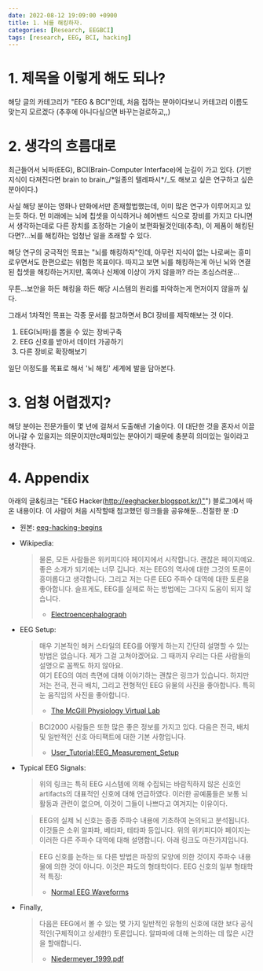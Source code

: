 ```yaml
---
date: 2022-08-12 19:09:00 +0900
title: 1. 뇌를 해킹하자.
categories: [Research, EEGBCI]
tags: [research, EEG, BCI, hacking]
---
```

# 1. 제목을 이렇게 해도 되나?

해당 글의 카테고리가 "EEG & BCI"인데, 처음 접하는 분야이다보니 카테고리 이름도 맞는지 모르겠다 (추후에 아니다싶으면 바꾸는걸로하고,,)

# 2. 생각의 흐름대로 
최근들어서 뇌파(EEG), BCI(Brain-Computer Interface)에 눈길이 가고 있다. (기반 지식이 다져진다면 brain to brain\_/\*일종의 텔레파시\*/\_도 해보고 싶은 연구하고 싶은 분야이다.)

사실 해당 분야는 영화나 만화에서만 존재할법했는데, 이미 많은 연구가 이루어지고 있는듯 하다. 먼 미래에는 뇌에 칩셋을 이식하거나 헤어밴드 식으로 장비를 가지고 다니면서 생각하는데로 다른 장치를 조정하는 기술이 보편화될것인데(추측), 이 제품이 해킹된다면?...뇌를 해킹하는 엄청난 일을 초래할 수 있다.

해당 연구의 궁극적인 목표는 "뇌를 해킹하자"인데, 아무런 지식이 없는 나로써는 흥미로우면서도 한편으로는 위험한 목표이다. 따지고 보면 뇌를 해킹하는게 아닌 뇌와 연결된 칩셋을 해킹하는거지만, 혹여나 신체에 이상이 가지 않을까? 라는 조심스러운...

무튼...보안을 하든 해킹을 하든 해당 시스템의 원리를 파악하는게 먼저이지 않을까 싶다.

그래서 1차적인 목표는 각종 문서를 참고하면서 BCI 장비를 제작해보는 것 이다.
1) EEG(뇌파)를 뽑을 수 있는 장비구축
2) EEG 신호를 받아서 데이터 가공하기
3) 다른 장비로 확장해보기

일단 이정도를 목표로 해서 '뇌 해킹' 세계에 발을 담아본다.

# 3. 엄청 어렵겠지?
해당 분야는 전문가들이 몇 년에 걸쳐서 도출해낸 기술이다. 이 대단한 것을 혼자서 이끌어나갈 수 있을지는 의문이지만c재미있는 분야이기 때문에 충분히 의미있는 일이라고 생각한다.

# 4. Appendix
아래의 글&링크는 "EEG Hacker([http://eeghacker.blogspot.kr/)"](http://eeghacker.blogspot.kr/)") 블로그에서 따온 내용이다. 이 사람이 처음 시작할때 첨고했던 링크들을 공유해둔...친절한 분 :D

- 원본: [eeg-hacking-begins](http://eeghacker.blogspot.kr/2013/10/eeg-hacking-begins.html)

- Wikipedia:
  > 물론, 모든 사람들은 위키피디아 페이지에서 시작합니다. 괜찮은 페이지예요. 좋은 소개가 되기에는 너무 깁니다. 저는 EEG의 역사에 대한 그것의 토론이 흥미롭다고 생각합니다. 그리고 저는 다른 EEG 주파수 대역에 대한 토론을 좋아합니다. 슬프게도, EEG를 실제로 하는 방법에는 그다지 도움이 되지 않습니다.  
  > - [Electroencephalograph](http://en.wikipedia.org/wiki/Electroencephalography)

- EEG Setup:
  > 매우 기본적인 해커 스타일의 EEG를 어떻게 하는지 간단히 설명할 수 있는 방법은 없습니다. 제가 그걸 고쳐야겠어요. 그 때까지 우리는 다른 사람들의 설명으로 꼼짝도 하지 않아요.  
  > 여기 EEG의 여러 측면에 대해 이야기하는 괜찮은 링크가 있습니다. 하지만 저는 전극, 전극 배치, 그리고 전형적인 EEG 유물의 사진을 좋아합니다. 특히 눈 움직임의 사진을 좋아합니다.  
  > - [The McGill Physiology Virtual Lab](http://www.medicine.mcgill.ca/physio/vlab/biomed_signals/eeg_n.htm)

  > BCI2000 사람들은 또한 많은 좋은 정보를 가지고 있다. 다음은 전극, 배치 및 일반적인 신호 아티팩트에 대한 기본 사항입니다.  
  > - [User\_Tutorial:EEG\_Measurement\_Setup](http://www.bci2000.org/wiki/index.php/User%5C_Tutorial:EEG%5C_Measurement%5C_Setup)

- Typical EEG Signals:
  > 위의 링크는 특히 EEG 시스템에 의해 수집되는 바람직하지 않은 신호인 artifacts의 대표적인 신호에 대해 언급하였다. 이러한 공예품들은 보통 뇌 활동과 관련이 없으며, 이것이 그들이 나쁘다고 여겨지는 이유이다.  

  > EEG의 실제 뇌 신호는 종종 주파수 내용에 기초하여 논의되고 분석됩니다. 이것들은 소위 알파파, 베타파, 테타파 등입니다. 위의 위키피디아 페이지는 이러한 다른 주파수 대역에 대해 설명합니다. 아래 링크도 마찬가지입니다. 

  > EEG 신호를 논하는 또 다른 방법은 파장의 모양에 의한 것이지 주파수 내용물에 의한 것이 아니다. 이것은 파도의 형태학이다. EEG 신호의 일부 형태학적 특징:  
  > - [Normal EEG Waveforms](http://emedicine.medscape.com/article/1139332-overview#aw2aab6b3)

- Finally,
  > 다음은 EEG에서 볼 수 있는 몇 가지 일반적인 유형의 신호에 대한 보다 공식적인(구체적이고 상세한!) 토론입니다. 알파파에 대해 논의하는 데 많은 시간을 할애합니다.  
  > - [Niedermeyer_1999.pdf](http://www.ccs.fau.edu/~bressler/EDU/NSP/References/Niedermeyer%5C_1999.pdf)